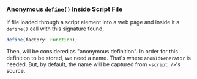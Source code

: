 ### Anonymous `define()` Inside Script File
If file loaded through a script element into a web page and inside it a `define()` call with this signature found,

```typescript
define(factory: Function);
```

Then, will be considered as "anonymous definition". In order for this definition to be stored, we need a name. That's where `anonIdGenerator` is needed. But, by default, the name will be captured from `<script />`'s source.